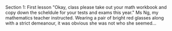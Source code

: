 Section 1: First lesson
"Okay, class please take out your math workbook and copy down the scheldule for your tests and exams this year." Ms Ng, my mathematics teacher instructed. Wearing a pair of bright red glasses along with a strict demeanour, it was obvious she was not who she seemed...
